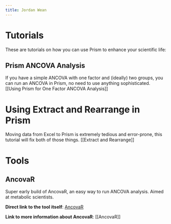 ```yaml
---
title: Jordan Wean
---
```


# Tutorials

These are tutorials on how you can use Prism to enhance your scientific life:

## Prism ANCOVA Analysis

If you have a simple ANCOVA with one factor and (ideally) two groups, you can run an ANCOVA in Prism, no need to use anything sophisticated. 
[[Using Prism for One Factor ANCOVA Analysis]]

# Using Extract and Rearrange in Prism

Moving data from Excel to Prism is extremely tedious and error-prone, this tutorial will fix both of those things.
[[Extract and Rearrange]]

# Tools

## AncovaR

Super early build of AncovaR, an easy way to run ANCOVA analysis. Aimed at metabolic scientists.

**Direct link to the tool itself**: [AncovaR](https://jordanwean.github.io/ancovaR-public/)

**Link to more information about AncovaR**: [[AncovaR]]
